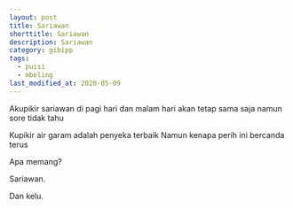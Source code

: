 ```yaml
---
layout: post
title: Sariawan
shorttitle: Sariawan
description: Sariawan
category: gibipp
tags:
  - puisi
  - mbeling
last_modified_at: 2020-05-09
---
```


Akupikir sariawan di pagi hari dan malam hari akan tetap sama saja namun sore tidak tahu

Kupikir air garam adalah penyeka terbaik
Namun kenapa perih ini bercanda terus

Apa memang?

Sariawan.

Dan kelu.
